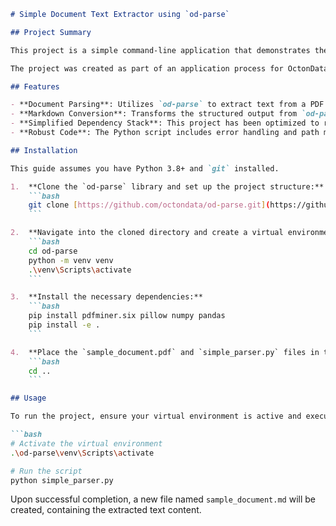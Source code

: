 ````markdown
# Simple Document Text Extractor using `od-parse`

## Project Summary

This project is a simple command-line application that demonstrates the core functionality of the `od-parse` library for document processing. It is designed to parse a multi-page PDF document, extract its text and structured data, and convert the output into a clean, human-readable Markdown format.

The project was created as part of an application process for OctonData.

## Features

- **Document Parsing**: Utilizes `od-parse` to extract text from a PDF.
- **Markdown Conversion**: Transforms the structured output from `od-parse` into a formatted Markdown file (`sample_document.md`).
- **Simplified Dependency Stack**: This project has been optimized to run without complex external dependencies like Java and deep learning models to ensure a quick and seamless setup.
- **Robust Code**: The Python script includes error handling and path management to provide a stable execution environment.

## Installation

This guide assumes you have Python 3.8+ and `git` installed.

1.  **Clone the `od-parse` library and set up the project structure:**
    ```bash
    git clone [https://github.com/octondata/od-parse.git](https://github.com/octondata/od-parse.git)
    ```

2.  **Navigate into the cloned directory and create a virtual environment:**
    ```bash
    cd od-parse
    python -m venv venv
    .\venv\Scripts\activate
    ```

3.  **Install the necessary dependencies:**
    ```bash
    pip install pdfminer.six pillow numpy pandas
    pip install -e .
    ```

4.  **Place the `sample_document.pdf` and `simple_parser.py` files in the root project directory.**
    ```bash
    cd ..
    ```

## Usage

To run the project, ensure your virtual environment is active and execute the `simple_parser.py` script from the root directory.

```bash
# Activate the virtual environment
.\od-parse\venv\Scripts\activate

# Run the script
python simple_parser.py
````

Upon successful completion, a new file named `sample_document.md` will be created, containing the extracted text content.


